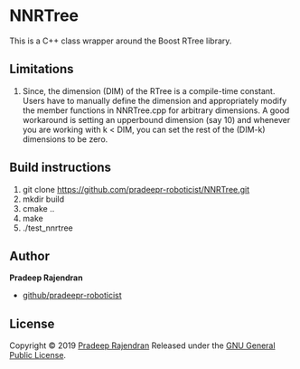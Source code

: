 # NNRTree

This is a C++ class wrapper around the Boost RTree library.

## Limitations
1. Since, the dimension (DIM) of the RTree is a compile-time constant. Users have to manually define the dimension and appropriately modify the member functions in NNRTree.cpp for arbitrary dimensions. A good workaround is setting an upperbound dimension (say 10) and whenever you are working with k < DIM, you can set the rest of the (DIM-k) dimensions to be zero.

## Build instructions

1. git clone https://github.com/pradeepr-roboticist/NNRTree.git
2. mkdir build
3. cmake ..
4. make
5. ./test_nnrtree

## Author

**Pradeep Rajendran**

* [github/pradeepr-roboticist](https://github.com/pradeepr-roboticist)

## License

Copyright © 2019 [Pradeep Rajendran](https://github.com/pradeepr-roboticist)
Released under the [GNU General Public License](https://github.com/pradeepr-roboticist/NNRTree/blob/master/LICENSE).
